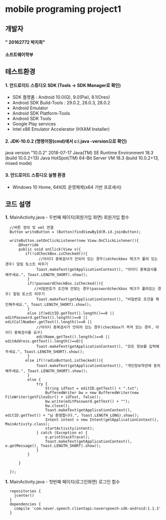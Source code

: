 # **mobile programing project1**

개발자 
-------------
#### " 20162772 박지희"
#### 소프트웨어학부

테스트환경
-------------
#### 1. 안드로이드 스튜디오 SDK (Tools -> SDK Manager로 확인)
   - SDK 플랫폼 : Android 10.0(Q), 9.0(Pie), 8.1(Oreo)
   - Android SDK Build-Tools : 29.0.2, 28.0.3, 28.0.2
   - Android Emulator
   - Android SDK Platform-Tools
   - Android SDK Tools
   - Google Play services
   - Intel x86 Emulator Accelerator (HXAM Installer)

#### 2. JDK-10.0.2 (명령어창(cmd)에서 c:\ java -version으로 확인)
   java version "10.0.2" 2018-07-17
   Java(TM) SE Runtime Environment 18.3 (build 10.0.2+13)
   Java HotSpot(TM) 64-Bit Server VM 18.3 (build 10.0.2+13, mixed mode)

#### 3. 안드로이드 스튜디오 실행 환경
   - Windows 10 Home, 64비트 운영체제(x64 기반 프로세서) 

코드 설명
-------------
**1.** MainActivity.java  - 두번째 페이지(회원가입 화면) 회원가입 함수 
```
  //버튼 정의 및 xml 연결
  Button writeButton = (Button)findViewById(R.id.joinButton);
  
  writeButton.setOnClickListener(new View.OnClickListener(){
      @Override
      public void onClick(View v){
         if(!idCheckBox.isChecked()){
               //아이디 중복검사가 안되어 있는 경우(idcheckbox 체크가 풀려 있는 경우) 알림 토스트 띄우기
              Toast.makeText(getApplicationContext(), "아이디 중복검사를 해주세요.", Toast.LENGTH_SHORT).show();
          } 
          if(!passwordCheckBox.isChecked()){
             //비밀번호가 조건에 안맞는 경우(passwordcheckbox 체크가 풀려있는 경우) 알림 토스트 띄우기
              Toast.makeText(getApplicationContext(), "비밀번호 조건을 확인해주세요.", Toast.LENGTH_SHORT).show();
          }
          else if(editID.getText().length()==0 || editPassword.getText().length()==0 || editCallNumber.getText().length()==0 ||
              //아이디 중복검사가 안되어 있는 경우(checkbox가 꺼져 있는 경우, 아이디 중복검사를 요구)
              editName.getText().length()==0 || editAddress.getText().length()==0){
              Toast.makeText(getApplicationContext(), "모든 정보를 입력해주세요.", Toast.LENGTH_SHORT).show();
          }
         else if(!radioButton1.isChecked()){
              Toast.makeText(getApplicationContext(), "개인정보약관에 동의해주세요.", Toast.LENGTH_SHORT).show();
          }
          else {
              try {
                  String idText = editID.getText() + ".txt";
                  BufferedWriter bw = new BufferedWriter(new FileWriter(getFilesDir() + idText, false));
                  bw.write(editPassword.getText() + "");
                  bw.close();
                  Toast.makeText(getApplicationContext(), editID.getText() + "님 환영합니다.", Toast.LENGTH_LONG).show();
                  Intent intent = new Intent(getApplicationContext(), MainActivity.class);
                  startActivity(intent);
              } catch (Exception e) {
                  e.printStackTrace();
                  Toast.makeText(getApplicationContext(), e.getMessage(), Toast.LENGTH_SHORT).show();
              }
          }

      }

  });
```
**1.** MainActivity.java  - 첫번째 페이지(로그인화면) 로그인 함수 
```
  repositories {
    jcenter()
  }
  dependencies {
    compile 'com.naver.speech.clientapi:naverspeech-sdk-android:1.1.3'
  }
```
